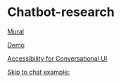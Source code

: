 # Chatbot-research

[Mural](https://app.mural.co/t/departmentofveteransaffairs9999/m/departmentofveteransaffairs9999/1637946592345/1144bf2af9f66a8711808b7f477e56ce433e09b9?sender=829e2c18-ad45-4f)

[Demo](https://staging.va.gov/contact-us/virtual-agent/)

[Accessibility for Conversational UI](https://www.boia.org/blog/five-key-accessibility-considerations-for-chatbots)

[Skip to chat example:](https://a11y-guidelines.orange.com/en/web/components-examples/chatbot/)

